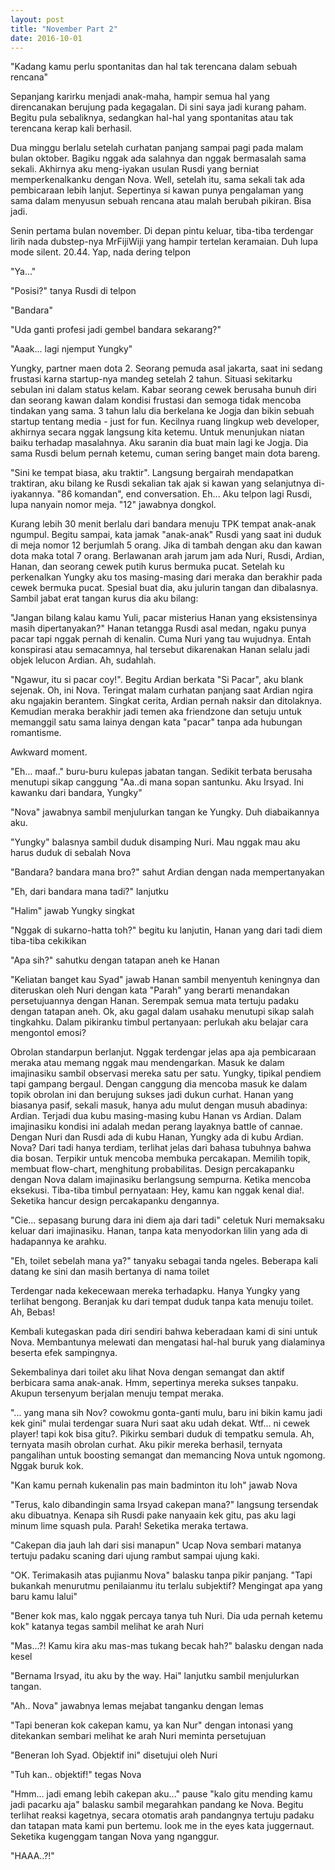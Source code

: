 ```yaml
---
layout: post
title: "November Part 2"
date: 2016-10-01
---
```


"Kadang kamu perlu spontanitas dan hal tak terencana dalam sebuah rencana"

Sepanjang karirku menjadi anak-maha, hampir semua hal yang direncanakan berujung pada kegagalan. Di sini saya jadi kurang paham. Begitu pula sebaliknya, sedangkan hal-hal yang spontanitas atau tak terencana kerap kali berhasil.

Dua minggu berlalu setelah curhatan panjang sampai pagi pada malam bulan oktober. Bagiku nggak ada salahnya dan nggak bermasalah sama sekali. Akhirnya aku meng-iyakan usulan Rusdi yang berniat memperkenalkanku dengan Nova. Well, setelah itu, sama sekali tak ada pembicaraan lebih lanjut. Sepertinya si kawan punya pengalaman yang sama dalam menyusun sebuah rencana atau malah berubah pikiran. Bisa jadi.

Senin pertama bulan november. Di depan pintu keluar, tiba-tiba terdengar lirih nada dubstep-nya MrFijiWiji yang hampir tertelan keramaian. Duh lupa mode silent. 20.44. Yap, nada dering telpon

"Ya..."

"Posisi?" tanya Rusdi di telpon 

"Bandara"

"Uda ganti profesi jadi gembel bandara sekarang?"

"Aaak... lagi njemput Yungky"

Yungky, partner maen dota 2. Seorang pemuda asal jakarta, saat ini sedang frustasi karna startup-nya mandeg setelah 2 tahun. Situasi sekitarku sebulan ini dalam status kelam. Kabar seorang cewek berusaha bunuh diri dan seorang kawan dalam kondisi frustasi dan semoga tidak mencoba tindakan yang sama. 3 tahun lalu dia berkelana ke Jogja dan bikin sebuah startup tentang media - just for fun. Kecilnya ruang lingkup web developer, akhirnya secara nggak langsung kita ketemu. Untuk menunjukan niatan baiku terhadap masalahnya. Aku saranin dia buat main lagi ke Jogja. Dia sama Rusdi belum pernah ketemu, cuman sering banget main dota bareng.

"Sini ke tempat biasa, aku traktir". Langsung bergairah mendapatkan traktiran, aku bilang ke Rusdi sekalian tak ajak si kawan yang selanjutnya di-iyakannya. "86 komandan", end conversation. Eh... Aku telpon lagi Rusdi, lupa nanyain nomor meja. "12" jawabnya dongkol.

Kurang lebih 30 menit berlalu dari bandara menuju TPK tempat anak-anak ngumpul. Begitu sampai, kata jamak "anak-anak" Rusdi yang saat ini duduk di meja nomor 12 berjumlah 5 orang. Jika di tambah dengan aku dan kawan dota maka total 7 orang. Berlawanan arah jarum jam ada Nuri, Rusdi, Ardian, Hanan, dan seorang cewek putih kurus bermuka pucat. Setelah ku perkenalkan Yungky aku tos masing-masing dari meraka dan berakhir pada cewek bermuka pucat. Spesial buat dia, aku julurin tangan dan dibalasnya. Sambil jabat erat tangan kurus dia aku bilang:

"Jangan bilang kalau kamu Yuli, pacar misterius Hanan yang eksistensinya masih dipertanyakan?" 
Hanan tetangga Rusdi asal medan, ngaku punya pacar tapi nggak pernah di kenalin. Cuma Nuri yang tau wujudnya. Entah konspirasi atau semacamnya, hal tersebut dikarenakan Hanan selalu jadi objek lelucon Ardian. Ah, sudahlah.

"Ngawur, itu si pacar coy!". Begitu Ardian berkata "Si Pacar", aku blank sejenak. Oh, ini Nova. Teringat malam curhatan panjang saat Ardian ngira aku ngajakin berantem. Singkat cerita, Ardian pernah naksir dan ditolaknya. Kemudian meraka berakhir jadi temen aka friendzone dan setuju untuk memanggil satu sama lainya dengan kata "pacar" tanpa ada hubungan romantisme.

Awkward moment.

"Eh... maaf.." buru-buru kulepas jabatan tangan. Sedikit terbata berusaha menutupi sikap canggung 
"Aa..di mana sopan santunku. Aku Irsyad. Ini kawanku dari bandara, Yungky"

"Nova" jawabnya sambil menjulurkan tangan ke Yungky. Duh diabaikannya aku.

"Yungky" balasnya sambil duduk disamping Nuri. Mau nggak mau aku harus duduk di sebalah Nova

"Bandara? bandara mana bro?" sahut Ardian dengan nada mempertanyakan

"Eh, dari bandara mana tadi?" lanjutku

"Halim" jawab Yungky singkat

"Nggak di sukarno-hatta toh?" begitu ku lanjutin, Hanan yang dari tadi diem tiba-tiba cekikikan

"Apa sih?" sahutku dengan tatapan aneh ke Hanan

"Keliatan banget kau Syad" jawab Hanan sambil menyentuh keningnya dan diteruskan oleh Nuri dengan kata "Parah" yang berarti menandakan persetujuannya dengan Hanan. Serempak semua mata tertuju padaku dengan tatapan aneh. Ok, aku gagal dalam usahaku menutupi sikap salah tingkahku. Dalam pikiranku timbul pertanyaan: perlukah aku belajar cara mengontol emosi?

Obrolan standarpun berlanjut. Nggak terdengar jelas apa aja pembicaraan meraka atau memang nggak mau mendengarkan. Masuk ke dalam imajinasiku sambil observasi mereka satu per satu. Yungky, tipikal pendiem tapi gampang bergaul. Dengan canggung dia mencoba masuk ke dalam topik obrolan ini dan berujung sukses jadi dukun curhat. Hanan yang biasanya pasif, sekali masuk, hanya adu mulut dengan musuh abadinya: Ardian. Terjadi dua kubu masing-masing kubu Hanan vs Ardian. Dalam imajinasiku kondisi ini adalah medan perang layaknya battle of cannae. Dengan Nuri dan Rusdi ada di kubu Hanan, Yungky ada di kubu Ardian. Nova? Dari tadi hanya terdiam, terlihat jelas dari bahasa tubuhnya bahwa dia bosan. Terpikir untuk mencoba membuka percakapan. Memilih topik, membuat flow-chart, menghitung probabilitas. Design percakapanku dengan Nova dalam imajinasiku berlangsung sempurna. Ketika mencoba eksekusi. Tiba-tiba timbul pernyataan: Hey, kamu kan nggak kenal dia!. Seketika hancur design percakapanku dengannya.

"Cie... sepasang burung dara ini diem aja dari tadi" celetuk Nuri memaksaku keluar dari imajinasiku. Hanan, tanpa kata menyodorkan lilin yang ada di hadapannya ke arahku.

"Eh, toilet sebelah mana ya?" tanyaku sebagai tanda ngeles. Beberapa kali datang ke sini dan masih bertanya di nama toilet

Terdengar nada kekecewaan mereka terhadapku. Hanya Yungky yang terlihat bengong. Beranjak ku dari tempat duduk tanpa kata menuju toilet. Ah, Bebas!

Kembali kutegaskan pada diri sendiri bahwa keberadaan kami di sini untuk Nova. Membantunya melewati dan mengatasi hal-hal buruk yang dialaminya beserta efek sampingnya.

Sekembalinya dari toilet aku lihat Nova dengan semangat dan aktif berbicara sama anak-anak. Hmm, sepertinya mereka sukses tanpaku. Akupun tersenyum berjalan menuju tempat meraka.

"... yang mana sih Nov? cowokmu gonta-ganti mulu, baru ini bikin kamu jadi kek gini" mulai terdengar suara Nuri saat aku udah dekat. Wtf... ni cewek player! tapi kok bisa gitu?. Pikirku sembari duduk di tempatku semula. Ah, ternyata masih obrolan curhat. Aku pikir mereka berhasil, ternyata pangalihan untuk boosting semangat dan memancing Nova untuk ngomong. Nggak buruk kok.

"Kan kamu pernah kukenalin pas main badminton itu loh" jawab Nova

"Terus, kalo dibandingin sama Irsyad cakepan mana?" langsung tersendak aku dibuatnya. Kenapa sih Rusdi pake nanyaain kek gitu, pas aku lagi minum lime squash pula. Parah! Seketika meraka tertawa.

"Cakepan dia jauh lah dari sisi manapun" Ucap Nova sembari matanya tertuju padaku scaning dari ujung rambut sampai ujung kaki.

"OK. Terimakasih atas pujianmu Nova" balasku tanpa pikir panjang. "Tapi bukankah menurutmu penilaianmu itu terlalu subjektif? Mengingat apa yang baru kamu lalui"

"Bener kok mas, kalo nggak percaya tanya tuh Nuri. Dia uda pernah ketemu kok" katanya tegas sambil melihat ke arah Nuri

"Mas...?! Kamu kira aku mas-mas tukang becak hah?" balasku dengan nada kesel

"Bernama Irsyad, itu aku by the way. Hai" lanjutku sambil menjulurkan tangan. 

"Ah.. Nova" jawabnya lemas mejabat tanganku dengan lemas

"Tapi beneran kok cakepan kamu, ya kan Nur" dengan intonasi yang ditekankan sembari melihat ke arah Nuri meminta persetujuan

"Beneran loh Syad. Objektif ini" disetujui oleh Nuri

"Tuh kan.. objektif!" tegas Nova

"Hmm... jadi emang lebih cakepan aku..." pause "kalo gitu mending kamu jadi pacarku aja" balasku sambil megarahkan pandang ke Nova. Begitu terlihat reaksi kagetnya, secara otomatis arah pandangnya tertuju padaku dan tatapan mata kami pun bertemu. look me in the eyes kata juggernaut. Seketika kugenggam tangan Nova yang nganggur.

"HAAA..?!"
